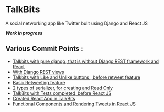 # TalkBits  
A social networking app like Twitter bulit using Django and React JS

***Work in progress***

## Various Commit Points :
- [Talkbits with pure django, that is without Django REST framework and React](https://github.com/sourabhk19/TalkBits/tree/8fcdb7239d160aff4958e3e7d1ad6ee40d2fcf66)
- [With Django REST views](https://github.com/sourabhk19/TalkBits/tree/f5799875c77a841ff1318232e9211b130f2184af)
- [Talkbits with Like and Unlike buttons , before retweet feature](https://github.com/sourabhk19/TalkBits/tree/63650ef9a5474179d5d6b06f78aca43829ee8d6a)
- [Basic Retweeting feature](https://github.com/sourabhk19/TalkBits/tree/c14d49eefbddc749f35ed707fa99975b36267d53) 
- [2 types of serializer, for creating and Read Only](https://github.com/sourabhk19/TalkBits/tree/b5708740f9f14162be7056adc34609b389b83d1f)
- [TalkBits with Tests completed, before React JS](https://github.com/sourabhk19/TalkBits/tree/ebce2122b5e32b625d49f3efa4d31b0e913dfaf7)
- [Created React App in TalkBits](https://github.com/sourabhk19/TalkBits/tree/5b3774d78f6a278f8b0c500cc2d46f5f486fc265)
- [Functional Components and Rendering Tweets in React JS](https://github.com/sourabhk19/TalkBits/tree/a5cd5d509e0c2677c6f05f3489fdc0a216b8bef4)
